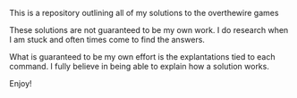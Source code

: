 This is a repository outlining all of my solutions to the overthewire games

These solutions are not guaranteed to be my own work. I do research when I am stuck and often times come to find the answers.

What is guaranteed to be my own effort is the explantations tied to each command. I fully believe in being able to explain how a solution works.

Enjoy!
